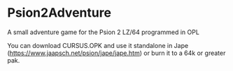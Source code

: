 # Psion2Adventure
A small adventure game for the Psion 2 LZ/64 programmed in OPL

You can download CURSUS.OPK and use it standalone in Jape (https://www.jaapsch.net/psion/jape/jape.htm) or burn it to a 64k or greater pak.
